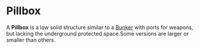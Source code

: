 # Pillbox

A **Pillbox** is a low solid structure similar to a [Bunker](Bunker.md) with
ports for weapons, but lacking the underground protected space.Some versions are
larger or smaller than others.
